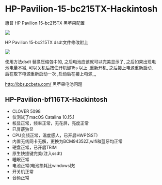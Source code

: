 # HP-Pavilion-15-bc215TX-Hackintosh
 惠普 HP Pavilion 15-bc215TX 黑苹果配置

 ![](https://tva1.sinaimg.cn/large/00831rSTgy1gcj3aok318j30no0bx0vc.jpg)

 HP Pavilion 15-bc215TX dsdt文件修改附上

 ![](https://tva1.sinaimg.cn/large/00831rSTgy1gcj3g9nbdmj316q0j6jts.jpg)

 使用方法dsdt 替换压缩包中的, 之后电池应该就可以完美显示了, 之后如果出现电池电量不减, 可以关机后按住开机键15s 以上 ,重新开机, 之后接上电源重新启动,  后在取下电源重新启动一次 ,启动后在接上电源,,,
 
http://bbs.pcbeta.com/   黑苹果电池问题

## HP-Pavilion-bf116TX-Hackintosh
- CLOVER 5098
- 仅测试了macOS Catalina 10.15.1
- 核显正常，频率正常，无花屏，亮度正常
- 已屏蔽独显
- CPU变频正常，温度感人，已开启HWP(SST)
- 内置无线网卡无解，更换为BCM94352Z,wifi和蓝牙均正常
- 硬盘正常，已开启TRIM
- 原生快捷键完美(注入ssdt)
- 睡眠正常
- 电池正常(电池损耗比windows快)
- 开关机正常
- 音频正常
 
